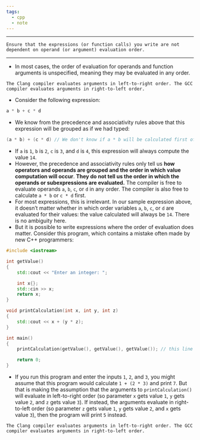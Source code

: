 ```yaml
---
tags:
  - cpp
  - note
---
```


---
```ad-summary
Ensure that the expressions (or function calls) you write are not dependent on operand (or argument) evaluation order.
```
---

- In most cases, the order of evaluation for operands and function arguments is unspecified, meaning they may be evaluated in any order.
```ad-note
The Clang compiler evaluates arguments in left-to-right order. The GCC compiler evaluates arguments in right-to-left order.
```
- Consider the following expression:
```cpp
a * b + c * d
```

- We know from the precedence and associativity rules above that this expression will be grouped as if we had typed:
```cpp
(a * b) + (c * d) // We don't know if a * b will be calculated first of c * d
```

- If `a` is `1`, `b` is `2`, `c` is `3`, and `d` is `4`, this expression will always compute the value `14`.
- However, the precedence and associativity rules only tell us **how operators and operands are grouped and the order in which value computation will occur**. **They do not tell us the order in which the operands or subexpressions are evaluated.** The compiler is free to evaluate operands `a`, `b`, `c`, or `d` in any order. The compiler is also free to calculate `a * b` or `c * d` first.
- For most expressions, this is irrelevant. In our sample expression above, it doesn’t matter whether in which order variables `a`, `b`, `c`, or `d` are evaluated for their values: the value calculated will always be `14`. There is no ambiguity here.
- But it is possible to write expressions where the order of evaluation does matter. Consider this program, which contains a mistake often made by new C++ programmers:
```cpp
#include <iostream>

int getValue()
{
    std::cout << "Enter an integer: ";

    int x{};
    std::cin >> x;
    return x;
}

void printCalculation(int x, int y, int z)
{
    std::cout << x + (y * z);
}

int main()
{
    printCalculation(getValue(), getValue(), getValue()); // this line is ambiguous

    return 0;
}
```

- If you run this program and enter the inputs `1`, `2`, and `3`, you might assume that this program would calculate `1 + (2 * 3)` and print `7`. But that is making the assumption that the arguments to `printCalculation()` will evaluate in left-to-right order (so parameter `x` gets value `1`, `y` gets value `2`, and `z` gets value `3`). If instead, the arguments evaluate in right-to-left order (so parameter `z` gets value `1`, `y` gets value `2`, and `x` gets value `3`), then the program will print `5` instead.

```ad-note
The Clang compiler evaluates arguments in left-to-right order. The GCC compiler evaluates arguments in right-to-left order.
```
